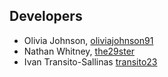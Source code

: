 ## Developers

* Olivia Johnson, [oliviajohnson91](https://github.com/oliviajohnson91)
* Nathan Whitney, [the29ster](https://github.com/the29ster)
* Ivan Transito-Sallinas [transito23](https://github.com/transito23)